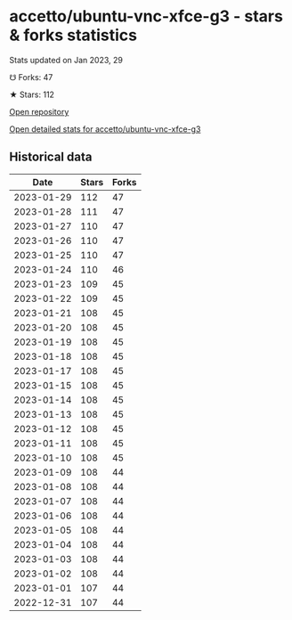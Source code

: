 # accetto/ubuntu-vnc-xfce-g3 - stars & forks statistics

Stats updated on Jan 2023, 29

☋ Forks: 47

★ Stars: 112

[Open repository](https://github.com/accetto/ubuntu-vnc-xfce-g3)

[Open detailed stats for accetto/ubuntu-vnc-xfce-g3](https://reviewgithub.com/rep/accetto/ubuntu-vnc-xfce-g3)

## Historical data
| Date | Stars | Forks |
|------|-------|-------|
| 2023-01-29 | 112 | 47 | 
| 2023-01-28 | 111 | 47 | 
| 2023-01-27 | 110 | 47 | 
| 2023-01-26 | 110 | 47 | 
| 2023-01-25 | 110 | 47 | 
| 2023-01-24 | 110 | 46 | 
| 2023-01-23 | 109 | 45 | 
| 2023-01-22 | 109 | 45 | 
| 2023-01-21 | 108 | 45 | 
| 2023-01-20 | 108 | 45 | 
| 2023-01-19 | 108 | 45 | 
| 2023-01-18 | 108 | 45 | 
| 2023-01-17 | 108 | 45 | 
| 2023-01-15 | 108 | 45 | 
| 2023-01-14 | 108 | 45 | 
| 2023-01-13 | 108 | 45 | 
| 2023-01-12 | 108 | 45 | 
| 2023-01-11 | 108 | 45 | 
| 2023-01-10 | 108 | 45 | 
| 2023-01-09 | 108 | 44 | 
| 2023-01-08 | 108 | 44 | 
| 2023-01-07 | 108 | 44 | 
| 2023-01-06 | 108 | 44 | 
| 2023-01-05 | 108 | 44 | 
| 2023-01-04 | 108 | 44 | 
| 2023-01-03 | 108 | 44 | 
| 2023-01-02 | 108 | 44 | 
| 2023-01-01 | 107 | 44 | 
| 2022-12-31 | 107 | 44 | 

